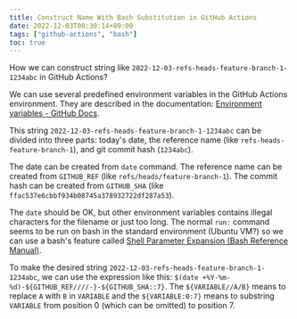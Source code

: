 ```yaml
---
title: Construct Name With Bash Substitution in GitHub Actions
date: 2022-12-03T00:30:14+09:00
tags: ["github-actions", "bash"]
toc: true
---
```


How we can construct string like `2022-12-03-refs-heads-feature-branch-1-1234abc` in GitHub Actions?

<!--more-->

We can use several predefined environment variables in the GitHub Actions environment. They are described in the documentation: [Environment variables - GitHub Docs](https://docs.github.com/en/actions/learn-github-actions/environment-variables#default-environment-variables).

This string `2022-12-03-refs-heads-feature-branch-1-1234abc` can be divided into three parts: today's date, the reference name (like `refs-heads-feature-branch-1`), and git commit hash (`1234abc`).

The date can be created from `date` command. The reference name can be created from `GITHUB_REF` (like `refs/heads/feature-branch-1`). The commit hash can be created from `GITHUB_SHA` (like `ffac537e6cbbf934b08745a378932722df287a53`). 

The `date` should be OK, but other environment variables contains illegal characters for the filename or just too long. The normal `run:` command seems to be run on bash in the standard environment (Ubuntu VM?) so we can use a bash's feature called [Shell Parameter Expansion (Bash Reference Manual)](https://www.gnu.org/software/bash/manual/html_node/Shell-Parameter-Expansion.html).

To make the desired string `2022-12-03-refs-heads-feature-branch-1-1234abc`, we can use the  expression like this: `$(date +%Y-%m-%d)-${GITHUB_REF////-}-${GITHUB_SHA::7}`. The `${VARIABLE//A/B}` means to replace `A` with `B` in `VARIABLE` and the `${VARIABLE:0:7}` means to substring `VARIABLE` from position 0 (which can be omitted) to position 7.
